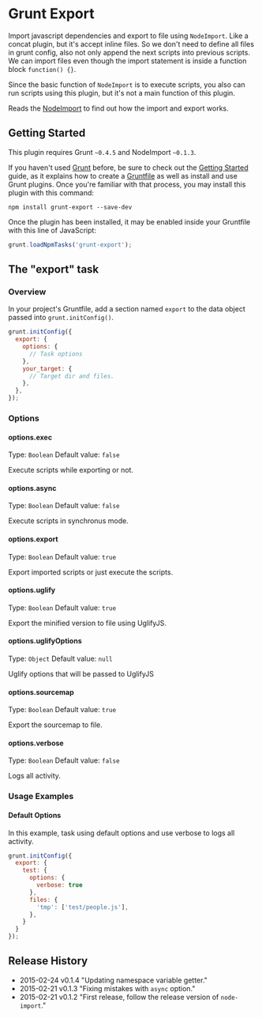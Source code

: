 # Grunt Export

Import javascript dependencies and export to file using `NodeImport`. Like a concat plugin, but it's accept inline files.
So we don't need to define all files in grunt config, also not only append the next scripts into previous scripts.
We can import files even though the import statement is inside a function block `function() {}`.

Since the basic function of `NodeImport` is to execute scripts, you also can run scripts using this plugin, but it's not
a main function of this plugin.

Reads the [NodeImport](https://github.com/mahdaen/node-import) to find out how the import and export works.

## Getting Started
This plugin requires Grunt `~0.4.5` and NodeImport `~0.1.3`.

If you haven't used [Grunt](http://gruntjs.com/) before, be sure to check out the [Getting Started](http://gruntjs.com/getting-started) guide, as it explains how to create a [Gruntfile](http://gruntjs.com/sample-gruntfile) as well as install and use Grunt plugins. Once you're familiar with that process, you may install this plugin with this command:

```shell
npm install grunt-export --save-dev
```

Once the plugin has been installed, it may be enabled inside your Gruntfile with this line of JavaScript:

```js
grunt.loadNpmTasks('grunt-export');
```

## The "export" task

### Overview
In your project's Gruntfile, add a section named `export` to the data object passed into `grunt.initConfig()`.

```js
grunt.initConfig({
  export: {
    options: {
      // Task options
    },
    your_target: {
      // Target dir and files.
    },
  },
});
```

### Options

#### options.exec
Type: `Boolean`
Default value: `false`

Execute scripts while exporting or not.

#### options.async
Type: `Boolean`
Default value: `false`

Execute scripts in synchronus mode.

#### options.export
Type: `Boolean`
Default value: `true`

Export imported scripts or just execute the scripts.

#### options.uglify
Type: `Boolean`
Default value: `true`

Export the minified version to file using UglifyJS.

#### options.uglifyOptions
Type: `Object`
Default value: `null`

Uglify options that will be passed to UglifyJS

#### options.sourcemap
Type: `Boolean`
Default value: `true`

Export the sourcemap to file.

#### options.verbose
Type: `Boolean`
Default value: `false`

Logs all activity.

### Usage Examples

#### Default Options
In this example, task using default options and use verbose to logs all activity.

```js
grunt.initConfig({
  export: {
    test: {
      options: {
        verbose: true
      },
      files: {
        'tmp': ['test/people.js'],
      },
    }
  }
});
```

## Release History
* 2015-02-24        v0.1.4      "Updating namespace variable getter."
* 2015-02-21        v0.1.3      "Fixing mistakes with `async` option."
* 2015-02-21        v0.1.2      "First release, follow the release version of `node-import`."
